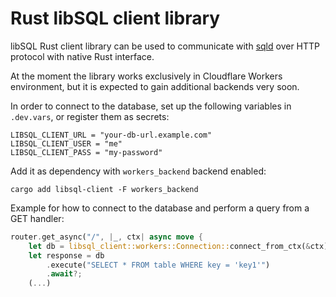 # Rust libSQL client library

libSQL Rust client library can be used to communicate with [sqld](https://github.com/libsql/sqld/) over HTTP protocol with native Rust interface.

At the moment the library works exclusively in Cloudflare Workers environment, but it is expected to gain additional backends very soon.

In order to connect to the database, set up the following variables in `.dev.vars`, or register them as secrets:
```
LIBSQL_CLIENT_URL = "your-db-url.example.com"
LIBSQL_CLIENT_USER = "me"
LIBSQL_CLIENT_PASS = "my-password"
```

Add it as dependency with `workers_backend` backend enabled:
```
cargo add libsql-client -F workers_backend
```

Example for how to connect to the database and perform a query from a GET handler:
```rust
router.get_async("/", |_, ctx| async move {
    let db = libsql_client::workers::Connection::connect_from_ctx(&ctx)?;
    let response = db
        .execute("SELECT * FROM table WHERE key = 'key1'")
        .await?;
    (...)
```
